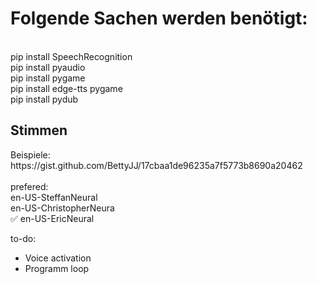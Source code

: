 <h1>Folgende Sachen werden benötigt:</h1><br>
pip install SpeechRecognition<br>
pip install pyaudio<br>
pip install pygame<br>
pip install edge-tts pygame<br>
pip install pydub <br>



<h2>Stimmen</h2>
Beispiele:<br>
https://gist.github.com/BettyJJ/17cbaa1de96235a7f5773b8690a20462
<br><br>
prefered: <br>
en-US-SteffanNeural<br>
en-US-ChristopherNeura<br>
✅ en-US-EricNeural



to-do:

- Voice activation
- Programm loop
